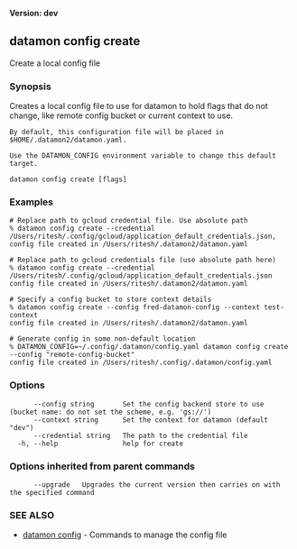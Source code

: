 **Version: dev**

## datamon config create

Create a local config file

### Synopsis

Creates a local config file to use for datamon to hold flags that do not change, like remote config bucket or current context to use.

	By default, this configuration file will be placed in $HOME/.datamon2/datamon.yaml.

	Use the DATAMON_CONFIG environment variable to change this default target.
	

```
datamon config create [flags]
```

### Examples

```
# Replace path to gcloud credential file. Use absolute path
% datamon config create --credential /Users/ritesh/.config/gcloud/application_default_credentials.json,
config file created in /Users/ritesh/.datamon2/datamon.yaml

# Replace path to gcloud credentials file (use absolute path here)
% datamon config create --credential /Users/ritesh/.config/gcloud/application_default_credentials.json
config file created in /Users/ritesh/.datamon2/datamon.yaml

# Specify a config bucket to store context details
% datamon config create --config fred-datamon-config --context test-context
config file created in /Users/ritesh/.datamon2/datamon.yaml

# Generate config in some non-default location
% DATAMON_CONFIG=~/.config/.datamon/config.yaml datamon config create --config "remote-config-bucket"
config file created in /Users/ritesh/.config/.datamon/config.yaml

```

### Options

```
      --config string       Set the config backend store to use (bucket name: do not set the scheme, e.g. 'gs://')
      --context string      Set the context for datamon (default "dev")
      --credential string   The path to the credential file
  -h, --help                help for create
```

### Options inherited from parent commands

```
      --upgrade   Upgrades the current version then carries on with the specified command
```

### SEE ALSO

* [datamon config](datamon_config.md)	 - Commands to manage the config file

